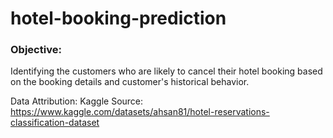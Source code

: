 # hotel-booking-prediction

### Objective:
Identifying the customers who are likely to cancel their hotel booking based on the booking details and customer's historical behavior.


Data Attribution: Kaggle
Source: https://www.kaggle.com/datasets/ahsan81/hotel-reservations-classification-dataset
